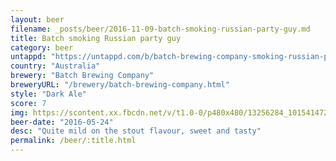 ```yaml
---
layout: beer
filename: _posts/beer/2016-11-09-batch-smoking-russian-party-guy.md
title: Batch smoking Russian party guy
category: beer
untappd: "https://untappd.com/b/batch-brewing-company-smoking-russian-party-guy/1520761"
country: "Australia"
brewery: "Batch Brewing Company"
breweryURL: "/brewery/batch-brewing-company.html"
style: "Dark Ale"
score: 7
img: https://scontent.xx.fbcdn.net/v/t1.0-0/p480x480/13256284_10154147274788745_4004743103375627628_n.jpg?_nc_cat=109&oh=0f9dab15186d91b9a15536ce89c1f3dd&oe=5C1E6F2C
beer-date: "2016-05-24"
desc: "Quite mild on the stout flavour, sweet and tasty"
permalink: /beer/:title.html
---
```

